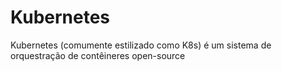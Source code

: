 # Kubernetes

Kubernetes (comumente estilizado como K8s) é um sistema de orquestração de contêineres open-source 